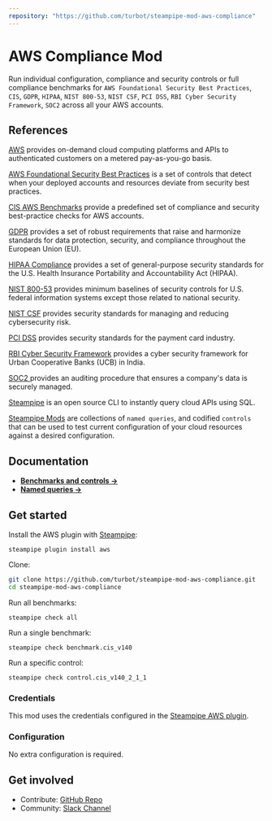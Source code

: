 ```yaml
---
repository: "https://github.com/turbot/steampipe-mod-aws-compliance"
---
```


# AWS Compliance Mod

Run individual configuration, compliance and security controls or full compliance benchmarks for `AWS Foundational Security Best Practices`, `CIS`, `GDPR`, `HIPAA`, `NIST 800-53`, `NIST CSF`, `PCI DSS`, `RBI Cyber Security Framework`, `SOC2` across all your AWS accounts.

## References

[AWS](https://aws.amazon.com/) provides on-demand cloud computing platforms and APIs to authenticated customers on a metered pay-as-you-go basis.

[AWS Foundational Security Best Practices](https://docs.aws.amazon.com/securityhub/latest/userguide/securityhub-standards-fsbp-controls.html) is a set of controls that detect when your deployed accounts and resources deviate from security best practices.

[CIS AWS Benchmarks](https://www.cisecurity.org/benchmark/amazon_web_services/) provide a predefined set of compliance and security best-practice checks for AWS accounts.

[GDPR](https://docs.aws.amazon.com/audit-manager/latest/userguide/GDPR.html) provides a set of robust requirements that raise and harmonize standards for data protection, security, and compliance throughout the European Union (EU).

[HIPAA Compliance](https://aws.amazon.com/compliance/hipaa-compliance/) provides a set of general-purpose security standards for the U.S. Health Insurance Portability and Accountability Act (HIPAA).

[NIST 800-53](https://csrc.nist.gov/publications/detail/sp/800-53/rev-4/final) provides minimum baselines of security controls for U.S. federal information systems except those related to national security.

[NIST CSF](https://www.nist.gov/cyberframework) provides security standards for managing and reducing cybersecurity risk.

[PCI DSS](https://www.pcisecuritystandards.org) provides security standards for the payment card industry.

[RBI Cyber Security Framework](https://www.rbi.org.in/Scripts/NotificationUser.aspx?Id=11397) provides a cyber security framework for Urban Cooperative Banks (UCB) in India.

[SOC2 ](https://docs.aws.amazon.com/audit-manager/latest/userguide/SOC2.html) provides an auditing procedure that ensures a company's data is securely managed.

[Steampipe](https://steampipe.io) is an open source CLI to instantly query cloud APIs using SQL.

[Steampipe Mods](https://steampipe.io/docs/reference/mod-resources#mod) are collections of `named queries`, and codified `controls` that can be used to test current configuration of your cloud resources against a desired configuration.

## Documentation

- **[Benchmarks and controls →](https://hub.steampipe.io/mods/turbot/aws_compliance/controls)**
- **[Named queries →](https://hub.steampipe.io/mods/turbot/aws_compliance/queries)**

## Get started

Install the AWS plugin with [Steampipe](https://steampipe.io):
```shell
steampipe plugin install aws
```

Clone:
```sh
git clone https://github.com/turbot/steampipe-mod-aws-compliance.git
cd steampipe-mod-aws-compliance
```

Run all benchmarks:
```shell
steampipe check all
```

Run a single benchmark:
```shell
steampipe check benchmark.cis_v140
```

Run a specific control:
```shell
steampipe check control.cis_v140_2_1_1
```

### Credentials

This mod uses the credentials configured in the [Steampipe AWS plugin](https://hub.steampipe.io/plugins/turbot/aws).

### Configuration

No extra configuration is required.

## Get involved

* Contribute: [GitHub Repo](https://github.com/turbot/steampipe-mod-aws-compliance)
* Community: [Slack Channel](https://join.slack.com/t/steampipe/shared_invite/zt-oij778tv-lYyRTWOTMQYBVAbtPSWs3g)
